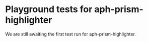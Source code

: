 # Playground tests for aph-prism-highlighter
We are still awaiting the first test run for aph-prism-highlighter.
